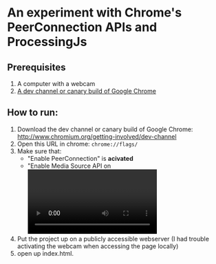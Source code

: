 # An experiment with Chrome's PeerConnection APIs and ProcessingJs

## Prerequisites

1. A computer with a webcam
2. [A dev channel or canary build of Google Chrome](http://www.chromium.org/getting-involved/dev-channel)

## How to run:

1. Download the dev channel or canary build of Google Chrome: http://www.chromium.org/getting-involved/dev-channel
2. Open this URL in chrome: `chrome://flags/`
3. Make sure that:
	* "Enable PeerConnection" is **acivated**
	* "Enable Media Source API on <video> elements" is **activated**
4. Put the project up on a publicly accessible webserver (I had trouble activating the webcam when accessing the page locally)
5. open up index.html.